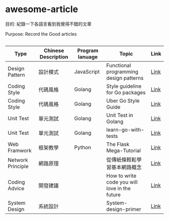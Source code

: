 # awesome-article
目的: 紀錄一下各語言看到我覺得不錯的文章<br>

Purpose: Record the Good articles
##
| Type | Chinese Description| Program lanuage | Topic   | Link
| ------ | ------ | ------ | ------ | ------ |
| Design Pattern  | 設計模式| JavaScript  |Functional programming design patterns | [Link](https://vimeo.com/113588389/)
| Coding Style | 代碼風格| Golang  |Style guideline for Go packages | [Link](https://rakyll.org/style-packages/) 
| Coding Style | 代碼風格| Golang  |Uber Go Style Guide | [Link](https://github.com/uber-go/guide/blob/master/style.md) 
|Unit Test | 單元測試| Golang  |Unit Test in Golang | [Link](https://medium.com/tunaiku-tech/unit-test-in-golang-57a2a896d90d) 
|Unit Test | 單元測試| Golang  |learn-go-with-tests | [Link](https://github.com/quii/learn-go-with-tests) 
|Web Framwork | 框架教學 | Python  |The Flask Mega-Tutorial | [Link](https://blog.miguelgrinberg.com/post/the-flask-mega-tutorial-part-i-hello-world) 
|Network Principle | 網路原理||從傳紙條輕鬆學習基本網路概念 |  [Link](https://hulitw.medium.com/learning-tcp-ip-http-via-sending-letter-5d3299203660) 
|Coding Advice | 開發建議|    |How to write code you will love in the future | [Link](https://medium.com/free-code-camp/how-to-write-code-you-will-love-in-the-future-ee5decae5ce4) 
|System Design | 系統設計| | System-design-primer | [Link](https://github.com/donnemartin/system-design-primer/tree/master)
